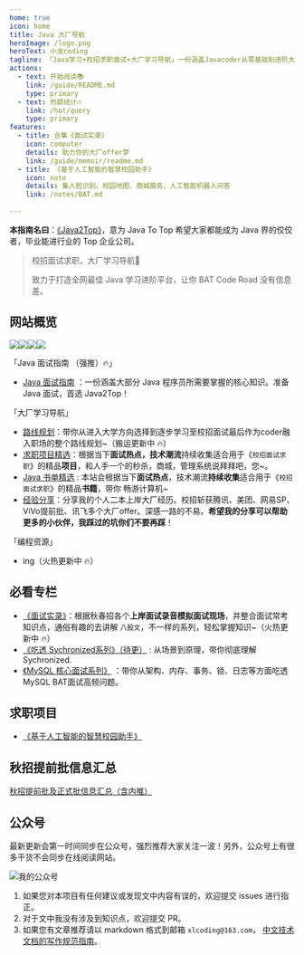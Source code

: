 ```yaml
---
home: true
icon: home
title: Java 大厂导航
heroImage: /logo.png
heroText: 小龙coding
tagline: 「Java学习+校招求职面试+大厂学习导航」一份涵盖Javacoder从零基础到进阶大厂的学习与面试指南。准备 Java 校招求职面试，大厂学习导航，首选 Java2Top！
actions:
  - text: 开始阅读📚
    link: /guide/README.md
    type: primary
  - text: 热题统计🔥
    link: /hot/query
    type: primary
features:
  - title: 合集《面试实录》
    icon: computer
    details: 助力你的大厂offer梦
    link: /guide/memoir/readme.md
  - title: 《基于人工智能的智慧校园助手》
    icon: note
    details: 集人脸识别、校园地图、商城服务、人工智能机器人问答
    link: /notes/BAT.md
    
---
```


**本指南名曰**：[《Java2Top》](www.java2top.cn)，意为 Java To Top 希望大家都能成为 Java 界的佼佼者，毕业能进行业的 Top 企业公司。

> 校招面试求职，大厂学习导航🎁
>
> 致力于打造全网最佳 Java 学习进阶平台，让你 BAT Code Road 没有信息差。

## 网站概览 

[<img src="https://img.shields.io/badge/WhChat-微信交流群-yellowgreen">](https://img.shields.io/badge/WhChat-微信交流群-yellowgreen)[<img src="https://img.shields.io/badge/公众号-小龙coding-brightgreen">](https://mp.weixin.qq.com/s/9HZng1BcsLHnOpPKVBt6IQ)[<img src="https://img.shields.io/badge/知乎-小龙coding-orange">](https://www.zhihu.com/people/jakelong-37)[<img src="https://img.shields.io/badge/在线-计算机经典书籍-blue">](https://mp.weixin.qq.com/s/Co4UCJfPfCsbfwUXQC24Wg)

「Java 面试指南 （强推）🔥」

- [Java 面试指南](./guide/README.md) ：一份涵盖大部分 Java 程序员所需要掌握的核心知识。准备 Java 面试，首选 Java2Top！

「大厂学习导航」

- [路线规划](./navigation/3-job.md)：带你从进入大学方向选择到逐步学习至校招面试最后作为coder融入职场的整个路线规划~（搬运更新中 🔥）
- [求职项目精选](./navigation/open-source-projects.md)：根据当下**面试热点，技术潮流**持续收集适合用于《`校招面试求职`》的精品**项目**，和人手一个的秒杀，商城，管理系统说拜拜吧，您~。
- [Java 书单精选](./navigation/books.md) : 本站会根据当下**面试热点**，技术潮流**持续收集**适合用于《`校招面试求职`》的精品**书籍**，带你 畅游计算机~
- [经验分享](./navigation/experience.md)：分享我的个人二本上岸大厂经历。校招斩获腾讯、美团、网易SP、ViVo提前批、讯飞多个大厂offer。深感一路的不易。**希望我的分享可以帮助更多的小伙伴，我踩过的坑你们不要再踩**！

「编程资源」 

- ing（火热更新中 🔥）

## 必看专栏

- [《面试实录》](./guide/memoir/)：根据秋春招各个**上岸面试录音模拟面试现场**，并整合面试常考知识点，通俗有趣的去讲解 `八股文`，不一样的系列，轻松掌握知识~（火热更新中 🔥）
- [《吃透 Sychronized系列》（待更）]() : 从场景到原理，带你彻底理解 Sychronized.
- [《MySQL 核心面试系列》](./guide/java/database/mysql/) ：带你从架构、内存、事务、锁、日志等方面吃透MySQL BAT面试高频问题。

## 求职项目

- [《基于人工智能的智慧校园助手》](./notes/BAT.md)

## 秋招提前批信息汇总

[秋招提前批及正式批信息汇总（含内推）](https://flowus.cn/af5163d0-8820-4300-9f2d-7a70f415ee14)

## 公众号

最新更新会第一时间同步在公众号，强烈推荐大家关注一波！另外，公众号上有很多干货不会同步在线阅读网站。

![我的公众号](https://xiaolongcoder.oss-cn-beijing.aliyuncs.com/imgs/Java2Top/concurrent202303202215699.png)

1. 如果您对本项目有任何建议或发现文中内容有误的，欢迎提交 issues 进行指正。
2. 对于文中我没有涉及到知识点，欢迎提交 PR。
3. 如果您有文章推荐请以 markdown 格式到邮箱 `xlcoding@163.com`，
   [中文技术文档的写作规范指南](https://github.com/ruanyf/document-style-guide)。

